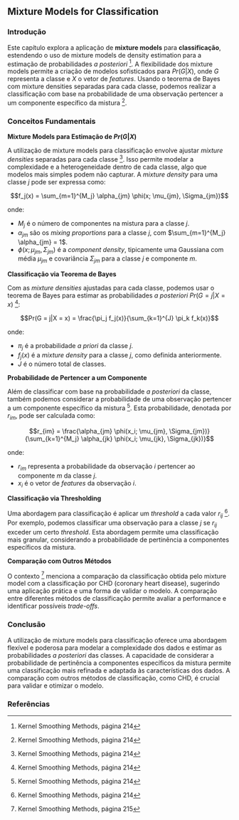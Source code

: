 ## Mixture Models for Classification

### Introdução
Este capítulo explora a aplicação de **mixture models** para **classificação**, estendendo o uso de mixture models de density estimation para a estimação de probabilidades *a posteriori* [^24]. A flexibilidade dos mixture models permite a criação de modelos sofisticados para $Pr(G|X)$, onde $G$ representa a classe e $X$ o vetor de *features*. Usando o teorema de Bayes com mixture densities separadas para cada classe, podemos realizar a classificação com base na probabilidade de uma observação pertencer a um componente específico da mistura [^24].

### Conceitos Fundamentais

**Mixture Models para Estimação de $Pr(G|X)$**

A utilização de mixture models para classificação envolve ajustar *mixture densities* separadas para cada classe [^24]. Isso permite modelar a complexidade e a heterogeneidade dentro de cada classe, algo que modelos mais simples podem não capturar. A *mixture density* para uma classe $j$ pode ser expressa como:

$$f_j(x) = \sum_{m=1}^{M_j} \alpha_{jm} \phi(x; \mu_{jm}, \Sigma_{jm})$$

onde:
*   $M_j$ é o número de componentes na mistura para a classe $j$.
*   $\alpha_{jm}$ são os *mixing proportions* para a classe $j$, com $\sum_{m=1}^{M_j} \alpha_{jm} = 1$.
*   $\phi(x; \mu_{jm}, \Sigma_{jm})$ é a *component density*, tipicamente uma Gaussiana com média $\mu_{jm}$ e covariância $\Sigma_{jm}$ para a classe $j$ e componente $m$.

**Classificação via Teorema de Bayes**

Com as *mixture densities* ajustadas para cada classe, podemos usar o teorema de Bayes para estimar as probabilidades *a posteriori* $Pr(G = j|X = x)$ [^24]:

$$Pr(G = j|X = x) = \frac{\pi_j f_j(x)}{\sum_{k=1}^{J} \pi_k f_k(x)}$$

onde:
*   $\pi_j$ é a probabilidade *a priori* da classe $j$.
*   $f_j(x)$ é a *mixture density* para a classe $j$, como definida anteriormente.
*   $J$ é o número total de classes.

**Probabilidade de Pertencer a um Componente**

Além de classificar com base na probabilidade *a posteriori* da classe, também podemos considerar a probabilidade de uma observação pertencer a um componente específico da mistura [^24]. Esta probabilidade, denotada por $r_{im}$, pode ser calculada como:

$$r_{im} = \frac{\alpha_{jm} \phi(x_i; \mu_{jm}, \Sigma_{jm})}{\sum_{k=1}^{M_j} \alpha_{jk} \phi(x_i; \mu_{jk}, \Sigma_{jk})}$$

onde:
*   $r_{im}$ representa a probabilidade da observação $i$ pertencer ao componente $m$ da classe $j$.
*   $x_i$ é o vetor de *features* da observação $i$.

**Classificação via Thresholding**

Uma abordagem para classificação é aplicar um *threshold* a cada valor $r_{ij}$ [^24]. Por exemplo, podemos classificar uma observação para a classe $j$ se $r_{ij}$ exceder um certo *threshold*. Esta abordagem permite uma classificação mais granular, considerando a probabilidade de pertinência a componentes específicos da mistura.

**Comparação com Outros Métodos**

O contexto [^25] menciona a comparação da classificação obtida pelo mixture model com a classificação por CHD (coronary heart disease), sugerindo uma aplicação prática e uma forma de validar o modelo. A comparação entre diferentes métodos de classificação permite avaliar a performance e identificar possíveis *trade-offs*.

### Conclusão
A utilização de mixture models para classificação oferece uma abordagem flexível e poderosa para modelar a complexidade dos dados e estimar as probabilidades *a posteriori* das classes. A capacidade de considerar a probabilidade de pertinência a componentes específicos da mistura permite uma classificação mais refinada e adaptada às características dos dados. A comparação com outros métodos de classificação, como CHD, é crucial para validar e otimizar o modelo.

### Referências
[^24]: Kernel Smoothing Methods, página 214
[^25]: Kernel Smoothing Methods, página 215
<!-- END -->